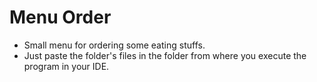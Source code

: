 # Menu Order
- Small menu for ordering some eating stuffs.
- Just paste the folder's files in the folder from where you execute the program in your IDE.
